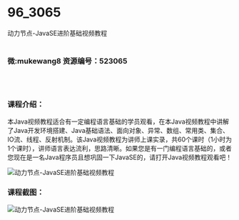 # 96_3065
动力节点-JavaSE进阶基础视频教程
<br/></br>
<h3>微:mukewang8 资源编号：523065</h3>
<br/></br>
<h3>课程介绍：</h3>
<div align="left">
<p>本Java视频教程适合有一定编程语言基础的学员观看，在本Java视频教程中讲解了Java开发环境搭建、Java基础语法、面向对象、异常、数组、常用类、集合、IO流、线程、反射机制。该Java视频教程为讲师上课实录，共60个课时（1小时为1个课时），讲师语言表达流利，思路清晰。如果您是有一门编程语言基础的，或者您现在是一名Java程序员且想巩固一下JavaSE的，请打开Java视频教程观看吧！</p>
</div>
<p><img src="https://www.ko996.com/wp-content/uploads/img/2018/07/1-25-300x206.png" alt="动力节点-JavaSE进阶基础视频教程"></p>
<h3>课程截图：</h3>
<p><img src="https://www.ko996.com/wp-content/uploads/img/2018/07/2-28.png" alt="动力节点-JavaSE进阶基础视频教程"></p>
